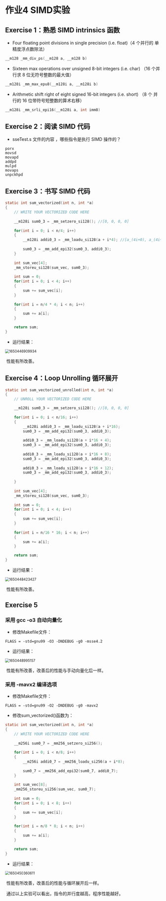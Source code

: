 # 作业4 SIMD实验

## Exercise 1：熟悉 SIMD intrinsics 函数

+ Four floating point divisions in single precision (i.e. float)（4 个并行的
  单精度浮点数除法）

```c
__m128 _mm_div_ps(__m128 a, __m128 b)
```

+ Sixteen max operations over unsigned 8-bit integers (i.e. char) （16 个并
  行求 8 位无符号整数的最大值）

```c
__m128i _mm_max_epu8(__m128i a, __m128i b)
```

+ Arithmetic shift right of eight signed 16-bit integers (i.e. short) （8 个
  并行的 16 位带符号短整数的算术右移）

```c
__m128i _mm_srli_epi16(__m128i a, int imm8)
```

## Exercise 2：阅读 SIMD 代码

+ sseTest.s 文件的内容 ，哪些指令是执行 SIMD 操作的？

```
porx
movsd
movapd
addpd
mulpd
movaps
unpckhpd
```

## Exercise 3：书写 SIMD 代码

```c
static int sum_vectorized(int n, int *a)
{
    // WRITE YOUR VECTORIZED CODE HERE
    
	__m128i sum0_3 = _mm_setzero_si128(); //[0, 0, 0, 0]
	
	for(int i = 0; i < n/4; i++)
	{
		__m128i addi0_3 = _mm_loadu_si128(a + i*4); //[a_(4i+0), a_(4i+1), a_(4i+2), a_(4i+3)]
		
		sum0_3 = _mm_add_epi32(sum0_3, addi0_3);
	}
	
	int sum_vec[4];
	_mm_storeu_si128(sum_vec, sum0_3);
	
	int sum = 0;
	for(int i = 0; i < 4; i++)
	{
		sum += sum_vec[i];
	}
	
	for(int i = n/4 * 4; i < n; i++)
	{
		sum += a[i];
	}

    return sum;
}
```

+ 运行结果：

<img src="C:\Users\Xiao-PC\AppData\Roaming\Typora\typora-user-images\1650446909934.png" alt="1650446909934" style="zoom:80%;" />

​		性能有所改善。

## Exercise 4：Loop Unrolling 循环展开

```c
static int sum_vectorized_unrolled(int n, int *a)
{
    // UNROLL YOUR VECTORIZED CODE HERE

    __m128i sum0_3 = _mm_setzero_si128(); //[0, 0, 0, 0]
	
	for(int i = 0; i < n/16; i++)
	{
		__m128i addi0_3 = _mm_loadu_si128(a + i*16);
		sum0_3 = _mm_add_epi32(sum0_3, addi0_3);
		
		addi0_3 = _mm_loadu_si128(a + i*16 + 4);
		sum0_3 = _mm_add_epi32(sum0_3, addi0_3);
		
		addi0_3 = _mm_loadu_si128(a + i*16 + 8);
		sum0_3 = _mm_add_epi32(sum0_3, addi0_3);
		
		addi0_3 = _mm_loadu_si128(a + i*16 + 12);
		sum0_3 = _mm_add_epi32(sum0_3, addi0_3);
		
	}
	
	int sum_vec[4];
	_mm_storeu_si128(sum_vec, sum0_3);
	
	int sum = 0;
	for(int i = 0; i < 4; i++)
	{
		sum += sum_vec[i];
	}
	
	for(int i = n/16 * 16; i < n; i++)
	{
		sum += a[i];
	}

    return sum;
}
```

+ 运行结果：

<img src="C:\Users\Xiao-PC\AppData\Roaming\Typora\typora-user-images\1650448423427.png" alt="1650448423427" style="zoom:80%;" />

​		性能有所改善。

## Exercise 5

### 采用 gcc -o3 自动向量化

+ 修改Makefile文件：

```
FLAGS = -std=gnu99 -O3 -DNDEBUG -g0 -msse4.2
```

+ 运行结果：

<img src="C:\Users\Xiao-PC\AppData\Roaming\Typora\typora-user-images\1650448995157.png" alt="1650448995157" style="zoom:80%;" />

​		性能有所改善，改善后的性能与手动向量化后一样。

### 采用 -mavx2 编译选项

+ 修改Makefile文件：

```
FLAGS = -std=gnu99 -O2 -DNDEBUG -g0 -mavx2
```

+ 修改sum_vectorized()函数为：

```c
static int sum_vectorized(int n, int *a)
{
    // WRITE YOUR VECTORIZED CODE HERE
    
	__m256i sum0_7 = _mm256_setzero_si256(); 
	
	for(int i = 0; i < n/8; i++)
	{
		__m256i addi0_7 = _mm256_loadu_si256(a + i*8);
		
		sum0_7 = _mm256_add_epi32(sum0_7, addi0_7);
	}
	
	int sum_vec[8];
	_mm256_storeu_si256(sum_vec, sum0_7);
	
	int sum = 0;
	for(int i = 0; i < 8; i++)
	{
		sum += sum_vec[i];
	}
	
	for(int i = n/8 * 8; i < n; i++)
	{
		sum += a[i];
	}

    return sum;
}
```

+ 运行结果：

<img src="C:\Users\Xiao-PC\AppData\Roaming\Typora\typora-user-images\1650450360611.png" alt="1650450360611" style="zoom:80%;" />

​	性能有所改善，改善后的性能与循环展开后一样。

​	通过以上实验可以看出，指令的并行度越高，程序性能越好。